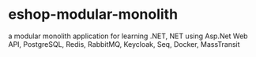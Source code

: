 # eshop-modular-monolith
a modular monolith application for learning .NET, NET using Asp.Net Web API, PostgreSQL, Redis, RabbitMQ, Keycloak, Seq, Docker, MassTransit 

